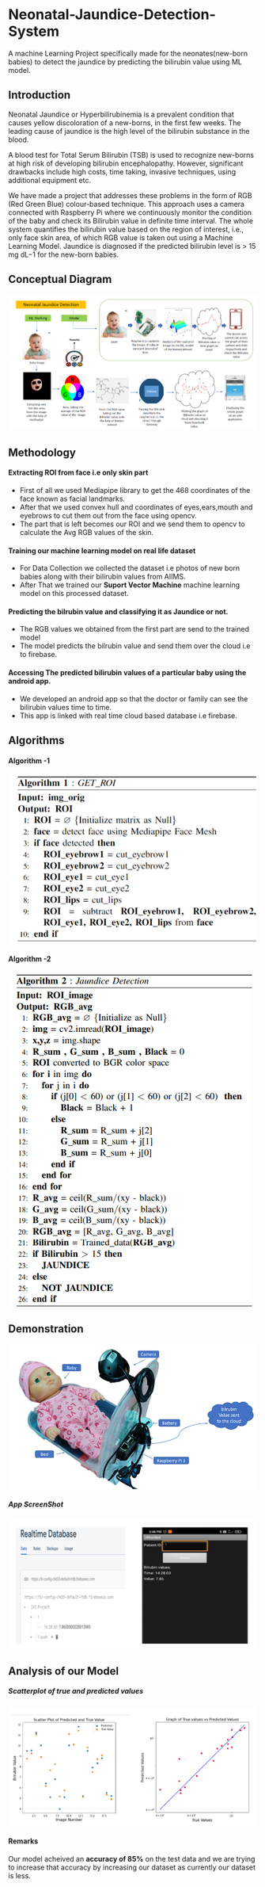 # Neonatal-Jaundice-Detection-System
A machine Learning Project specifically made for the neonates(new-born babies) to detect the jaundice by predicting the bilirubin value using ML model.

## Introduction
Neonatal Jaundice or Hyperbilirubinemia is a prevalent condition that causes yellow discoloration of a new-borns,
in the first few weeks. The leading cause of jaundice is the
high level of the bilirubin substance in the blood.

A blood
test for Total Serum Bilirubin (TSB) is used to recognize
new-borns at high risk of developing bilirubin encephalopathy.
However, significant drawbacks include high costs, time taking,
invasive techniques,
using additional equipment etc.

We have made a project that 
addresses these problems in the form of RGB (Red Green
Blue) colour-based technique. This approach uses a camera
connected with Raspberry Pi where we continuously monitor the
condition of the baby and check its Bilirubin value in definite
time interval. The whole system quantifies the bilirubin value
based on the region of interest, i.e., only face skin area, of which
RGB value is taken out using a Machine Learning Model. Jaundice is diagnosed if the predicted
bilirubin level is > 15 mg dL−1 for the new-born babies.

## Conceptual Diagram
![](Project_Photos/conceptual_diagram.png)


## Methodology
#### Extracting ROI from face i.e only skin part
* First of all we used Mediapipe library to get the 468 coordinates of the face known as facial landmarks.
* After that we used convex hull and coordinates of eyes,ears,mouth and eyebrows to cut them out from the face using opencv.
* The part that is left becomes our ROI and we send them to opencv to calculate the Avg RGB values of the skin.

#### Training our machine learning model on real life dataset
* For Data Collection we collected the dataset i.e photos of new born babies along with their bilirubin values from AIIMS.
* After That we trained our **Suport Vector Machine** machine learning model on this processed dataset.

#### Predicting the bilrubin value and classifying it as Jaundice or not.
* The RGB values we obtained from the first part are send to the trained model
* The model predicts the bilrubin value and send them over the cloud i.e to firebase.

#### Accessing The predicted bilirubin values of a particular baby using the android app.
* We developed an android app so that the doctor or family can see the bilirubin values time to time.
* This app is linked with real time cloud based database i.e firebase.

## Algorithms
#### Algorithm -1

![](Project_Photos/algo1.png)

#### Algorithm -2

![](Project_Photos/algo2.png)

## Demonstration
![](Project_Photos/demonstration.png)

##### **App ScreenShot**
![](Project_Photos/app.png)

## Analysis of our Model
##### **Scatterplot of true and predicted values**

![](Project_Photos/graphs.png)

#### **Remarks**

Our model acheived an **accuracy of 85%** on the test data and we are trying to increase that accuracy by increasing our dataset as currently our dataset is less. 
